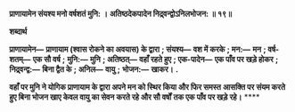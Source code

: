 **प्राणायामेन संयश्य मनो वर्षशतं मुनि: ।** **अतिष्ठदेकपादेन निद्र्वन्द्वोऽनिलभोजन: ॥ १९॥** 

**शब्दार्थ** 

**प्राणायामेन—** **प्राणायाम (श्वास रोकने का अवयास) के द्वारा** **; संयश्य—** **वश में करके** **; मन:—** **मन** **; वर्ष-शतम्—** **एक सौ वर्ष** **;** **मुनि:—** **मुनि** **; अतिष्ठत्—** **वहाँ रहते हुए** **; एक-पादेन—** **एक पाँव पर खड़े होकर** **; निद्र्वन्द्व:—** **बिना द्वैत के** **; अनिल—** **वायु** **;** **भोजन:—** **खाकर।** **.** 

**वहाँ पर मुनि ने योगिक प्राणायाम के द्वारा अपने मन को स्थिर किया और फिर समस्त** **आसक्ति पर संयम करते हुए बिना भोजन खाए केवल वायु का सेवन करते रहे और सौ वर्षों** **तक एक पाँव पर खड़े रहे।** **** 